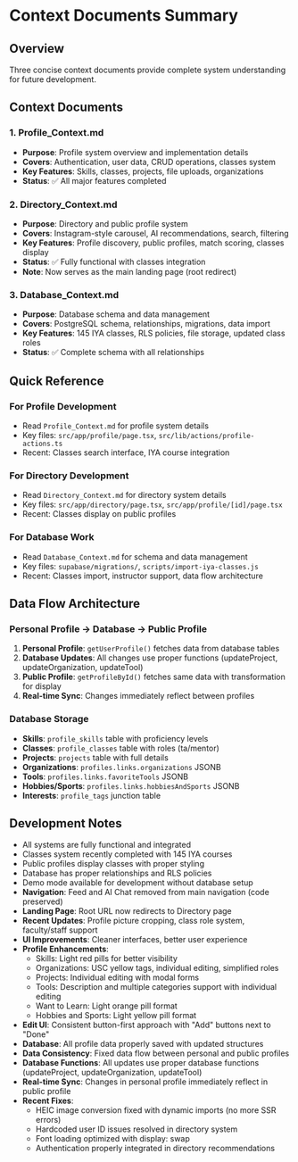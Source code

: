 # Context Documents Summary

## Overview
Three concise context documents provide complete system understanding for future development.

## Context Documents

### 1. **Profile_Context.md**
- **Purpose**: Profile system overview and implementation details
- **Covers**: Authentication, user data, CRUD operations, classes system
- **Key Features**: Skills, classes, projects, file uploads, organizations
- **Status**: ✅ All major features completed

### 2. **Directory_Context.md** 
- **Purpose**: Directory and public profile system
- **Covers**: Instagram-style carousel, AI recommendations, search, filtering
- **Key Features**: Profile discovery, public profiles, match scoring, classes display
- **Status**: ✅ Fully functional with classes integration
- **Note**: Now serves as the main landing page (root redirect)

### 3. **Database_Context.md**
- **Purpose**: Database schema and data management
- **Covers**: PostgreSQL schema, relationships, migrations, data import
- **Key Features**: 145 IYA classes, RLS policies, file storage, updated class roles
- **Status**: ✅ Complete schema with all relationships

## Quick Reference

### For Profile Development
- Read `Profile_Context.md` for profile system details
- Key files: `src/app/profile/page.tsx`, `src/lib/actions/profile-actions.ts`
- Recent: Classes search interface, IYA course integration

### For Directory Development  
- Read `Directory_Context.md` for directory system details
- Key files: `src/app/directory/page.tsx`, `src/app/profile/[id]/page.tsx`
- Recent: Classes display on public profiles

### For Database Work
- Read `Database_Context.md` for schema and data management
- Key files: `supabase/migrations/`, `scripts/import-iya-classes.js`
- Recent: Classes import, instructor support, data flow architecture

## Data Flow Architecture

### Personal Profile → Database → Public Profile
1. **Personal Profile**: `getUserProfile()` fetches data from database tables
2. **Database Updates**: All changes use proper functions (updateProject, updateOrganization, updateTool)
3. **Public Profile**: `getProfileById()` fetches same data with transformation for display
4. **Real-time Sync**: Changes immediately reflect between profiles

### Database Storage
- **Skills**: `profile_skills` table with proficiency levels
- **Classes**: `profile_classes` table with roles (ta/mentor)
- **Projects**: `projects` table with full details
- **Organizations**: `profiles.links.organizations` JSONB
- **Tools**: `profiles.links.favoriteTools` JSONB
- **Hobbies/Sports**: `profiles.links.hobbiesAndSports` JSONB
- **Interests**: `profile_tags` junction table

## Development Notes
- All systems are fully functional and integrated
- Classes system recently completed with 145 IYA courses
- Public profiles display classes with proper styling
- Database has proper relationships and RLS policies
- Demo mode available for development without database setup
- **Navigation**: Feed and AI Chat removed from main navigation (code preserved)
- **Landing Page**: Root URL now redirects to Directory page
- **Recent Updates**: Profile picture cropping, class role system, faculty/staff support
- **UI Improvements**: Cleaner interfaces, better user experience
- **Profile Enhancements**: 
  - Skills: Light red pills for better visibility
  - Organizations: USC yellow tags, individual editing, simplified roles
  - Projects: Individual editing with modal forms
  - Tools: Description and multiple categories support with individual editing
  - Want to Learn: Light orange pill format
  - Hobbies and Sports: Light yellow pill format
- **Edit UI**: Consistent button-first approach with "Add" buttons next to "Done"
- **Database**: All profile data properly saved with updated structures
- **Data Consistency**: Fixed data flow between personal and public profiles
- **Database Functions**: All updates use proper database functions (updateProject, updateOrganization, updateTool)
- **Real-time Sync**: Changes in personal profile immediately reflect in public profile
- **Recent Fixes**: 
  - HEIC image conversion fixed with dynamic imports (no more SSR errors)
  - Hardcoded user ID issues resolved in directory system
  - Font loading optimized with display: swap
  - Authentication properly integrated in directory recommendations
